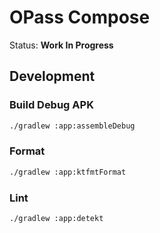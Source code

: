# OPass Compose

Status: **Work In Progress**

## Development

### Build Debug APK

```sh
./gradlew :app:assembleDebug
```

### Format

```sh
./gradlew :app:ktfmtFormat
```

### Lint

```sh
./gradlew :app:detekt
```

